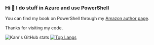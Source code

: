 ### Hi 👋 I do stuff in Azure and use PowerShell

You can find my book on PowerShell through my [Amazon author page](http://amazon.com/author/kamsalisbury).

Thanks for visiting my code.

<!-- Experiment with github-readme-stats -->
![Kam's GitHub stats](https://github-readme-stats.vercel.app/api?username=kamsalisbury&count_private=true&show_icons=true&theme=synthwave)
[![Top Langs](https://github-readme-stats.vercel.app/api/top-langs/?username=amsalisbury&layout=compact)](https://github.com/kamsalisbury)
